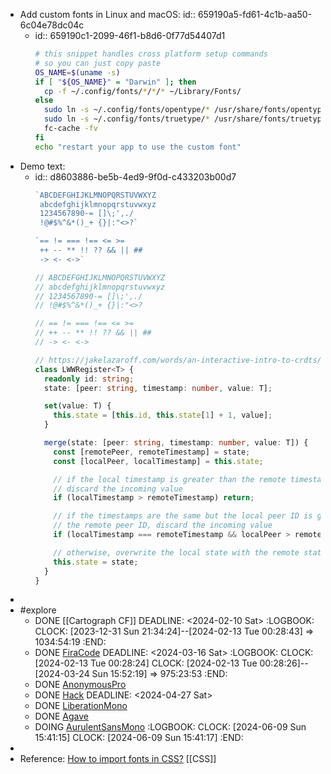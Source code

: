 - Add custom fonts in Linux and macOS:
  id:: 659190a5-fd61-4c1b-aa50-6c04e78dc04c
	- id:: 659190c1-2099-46f1-b8d6-0f77d54407d1
	  ```bash
	  # this snippet handles cross platform setup commands
	  # so you can just copy paste
	  OS_NAME=$(uname -s)
	  if [ "${OS_NAME}" = "Darwin" ]; then
	  	cp -f ~/.config/fonts/*/*/* ~/Library/Fonts/
	  else
	  	sudo ln -s ~/.config/fonts/opentype/* /usr/share/fonts/opentype
	  	sudo ln -s ~/.config/fonts/truetype/* /usr/share/fonts/truetype
	  	fc-cache -fv
	  fi
	  echo "restart your app to use the custom font"
	  ```
- Demo text:
	- id:: d8603886-be5b-4ed9-9f0d-c433203b00d7
	  ```typescript
	  `ABCDEFGHIJKLMNOPQRSTUVWXYZ
	   abcdefghijklmnopqrstuvwxyz
	   1234567890-= []\;',./
	   !@#$%^&*()_+ {}|:"<>?`
	  
	  `== != === !== <= >=
	   ++ -- ** !! ?? && || ##
	   -> <- <->`
	  
	  // ABCDEFGHIJKLMNOPQRSTUVWXYZ
	  // abcdefghijklmnopqrstuvwxyz
	  // 1234567890-= []\;',./
	  // !@#$%^&*()_+ {}|:"<>?
	  
	  // == != === !== <= >=
	  // ++ -- ** !! ?? && || ##
	  // -> <- <->
	  
	  // https://jakelazaroff.com/words/an-interactive-intro-to-crdts/
	  class LWWRegister<T> {
	    readonly id: string;
	    state: [peer: string, timestamp: number, value: T];
	  
	    set(value: T) {
	      this.state = [this.id, this.state[1] + 1, value];
	    }
	  
	    merge(state: [peer: string, timestamp: number, value: T]) {
	      const [remotePeer, remoteTimestamp] = state;
	      const [localPeer, localTimestamp] = this.state;
	  
	      // if the local timestamp is greater than the remote timestamp
	      // discard the incoming value
	      if (localTimestamp > remoteTimestamp) return;
	  
	      // if the timestamps are the same but the local peer ID is greater than
	      // the remote peer ID, discard the incoming value
	      if (localTimestamp === remoteTimestamp && localPeer > remotePeer) return;
	  
	      // otherwise, overwrite the local state with the remote state
	      this.state = state;
	    }
	  }
	  ```
-
- #explore
	- DONE [[Cartograph CF]]
	  DEADLINE: <2024-02-10 Sat>
	  :LOGBOOK:
	  CLOCK: [2023-12-31 Sun 21:34:24]--[2024-02-13 Tue 00:28:43] =>  1034:54:19
	  :END:
	- DONE [FiraCode](https://github.com/ryanoasis/nerd-fonts/tree/master/patched-fonts/FiraCode)
	  DEADLINE: <2024-03-16 Sat>
	  :LOGBOOK:
	  CLOCK: [2024-02-13 Tue 00:28:24]
	  CLOCK: [2024-02-13 Tue 00:28:26]--[2024-03-24 Sun 15:52:19] =>  975:23:53
	  :END:
	- DONE [AnonymousPro](https://github.com/ryanoasis/nerd-fonts/tree/master/patched-fonts/AnonymousPro)
	- DONE [Hack](https://github.com/ryanoasis/nerd-fonts/tree/master/patched-fonts/Hack)
	  DEADLINE: <2024-04-27 Sat>
	- DONE [LiberationMono](https://github.com/ryanoasis/nerd-fonts/tree/master/patched-fonts/LiberationMono)
	- DONE [Agave](https://github.com/ryanoasis/nerd-fonts/tree/master/patched-fonts/Agave)
	- DOING [AurulentSansMono](https://github.com/ryanoasis/nerd-fonts/tree/master/patched-fonts/AurulentSansMono)
	  :LOGBOOK:
	  CLOCK: [2024-06-09 Sun 15:41:15]
	  CLOCK: [2024-06-09 Sun 15:41:17]
	  :END:
-
- Reference: [How to import fonts in CSS?](https://stackoverflow.com/a/11737293/7753274) [[CSS]]